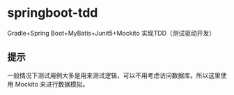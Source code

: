 # springboot-tdd
Gradle+Spring Boot+MyBatis+Junit5+Mockito 实现TDD（测试驱动开发）

## 提示
一般情况下测试用例大多是用来测试逻辑，可以不用考虑访问数据库。所以这里使用 Mockito 来进行数据模拟。